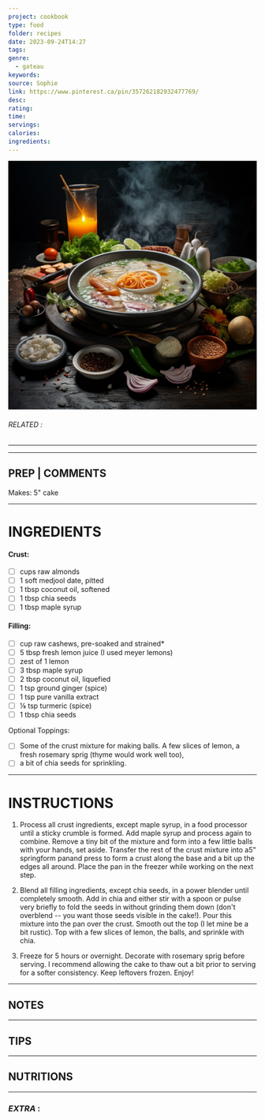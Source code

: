 ```yaml
---
project: cookbook
type: food
folder: recipes
date: 2023-09-24T14:27
tags: 
genre:
  - gateau
keywords: 
source: Sophie
link: https://www.pinterest.ca/pin/357262182932477769/
desc: 
rating: 
time: 
servings: 
calories: 
ingredients:
---
```


![IMAGE](_default.png)

###### *RELATED* : 
---


---
## PREP | COMMENTS

Makes: 5" cake

---
# INGREDIENTS

#### Crust:

- [ ] cups raw almonds
- [ ] 1 soft medjool date, pitted
- [ ] 1 tbsp coconut oil, softened
- [ ] 1 tbsp chia seeds
- [ ] 1 tbsp maple syrup

#### Filling:

- [ ] cup raw cashews, pre-soaked and strained*
- [ ] 5 tbsp fresh lemon juice (I used meyer lemons)
- [ ] zest of 1 lemon
- [ ] 3 tbsp maple syrup
- [ ] 2 tbsp coconut oil, liquefied
- [ ] 1 tsp ground ginger (spice)
- [ ] 1 tsp pure vanilla extract
- [ ] ⅛ tsp turmeric (spice)
- [ ] 1 tbsp chia seeds

Optional Toppings:

- [ ] Some of the crust mixture for making balls. A few slices of lemon, a fresh rosemary sprig (thyme would work well too), 
- [ ] a bit of chia seeds for sprinkling.

---
# INSTRUCTIONS

1. Process all crust ingredients, except maple syrup, in a food processor until a sticky crumble is formed. Add maple syrup and process again to combine. Remove a tiny bit of the mixture and form into a few little balls with your hands, set aside. Transfer the rest of the crust mixture into a5" springform panand press to form a crust along the base and a bit up the edges all around. Place the pan in the freezer while working on the next step.

2. Blend all filling ingredients, except chia seeds, in a power blender until completely smooth. Add in chia and either stir with a spoon or pulse very briefly to fold the seeds in without grinding them down (don't overblend -- you want those seeds visible in the cake!). Pour this mixture into the pan over the crust. Smooth out the top (I let mine be a bit rustic). Top with a few slices of lemon, the balls, and sprinkle with chia.
  
3. Freeze for 5 hours or overnight. Decorate with rosemary sprig before serving. I recommend allowing the cake to thaw out a bit prior to serving for a softer consistency. Keep leftovers frozen. Enjoy!

---
## NOTES



---
## TIPS



---
## NUTRITIONS



---
### *EXTRA* :



